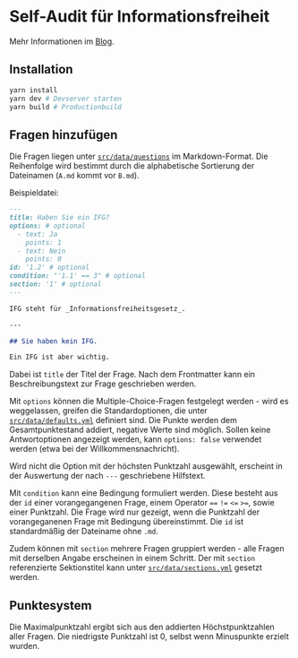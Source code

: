# Self-Audit für Informationsfreiheit

Mehr Informationen im [Blog](https://fragdenstaat.de/blog/2021/02/23/self-audit-fuer-informationsfreiheit/).

## Installation

```bash
yarn install
yarn dev # Devserver starten
yarn build # Productionbuild
```

## Fragen hinzufügen

Die Fragen liegen unter [`src/data/questions`](https://github.com/okfde/ifg-self-audit/tree/master/src/data/questions) im Markdown-Format. Die Reihenfolge wird bestimmt durch die alphabetische Sortierung der Dateinamen (`A.md` kommt vor `B.md`).

Beispieldatei:

```markdown
---
title: Haben Sie ein IFG?
options: # optional
  - text: Ja
    points: 1
  - text: Nein
    points: 0
id: '1.2' # optional
condition: "'1.1' == 3" # optional
section: '1' # optional
---

IFG steht für _Informationsfreiheitsgesetz_.

---

## Sie haben kein IFG.

Ein IFG ist aber wichtig.
```

Dabei ist `title` der Titel der Frage. Nach dem Frontmatter kann ein Beschreibungstext zur Frage geschrieben werden.

Mit `options` können die Multiple-Choice-Fragen festgelegt werden - wird es weggelassen, greifen die Standardoptionen, die unter [`src/data/defaults.yml`](https://github.com/okfde/ifg-self-audit/blob/master/src/data/defaults.yml) definiert sind. Die Punkte werden dem Gesamtpunktestand addiert, negative Werte sind möglich. Sollen keine Antwortoptionen angezeigt werden, kann `options: false` verwendet werden (etwa bei der Willkommensnachricht).

Wird nicht die Option mit der höchsten Punktzahl ausgewählt, erscheint in der Auswertung der nach `---` geschriebene Hilfstext.

Mit `condition` kann eine Bedingung formuliert werden. Diese besteht aus der `id` einer vorangegangenen Frage, einem Operator `==` `!=` `<=` `>=`, sowie einer Punktzahl. Die Frage wird nur gezeigt, wenn die Punktzahl der vorangeganenen Frage mit Bedingung übereinstimmt. Die `id` ist standardmäßig der Dateiname ohne `.md`.

Zudem können mit `section` mehrere Fragen gruppiert werden - alle Fragen mit derselben Angabe erscheinen in einem Schritt. Der mit `section` referenzierte Sektionstitel kann unter [`src/data/sections.yml`](https://github.com/okfde/ifg-self-audit/blob/master/src/data/sections.yml) gesetzt werden.

## Punktesystem

Die Maximalpunktzahl ergibt sich aus den addierten Höchstpunktzahlen aller Fragen. Die niedrigste Punktzahl ist 0, selbst wenn Minuspunkte erzielt wurden.
